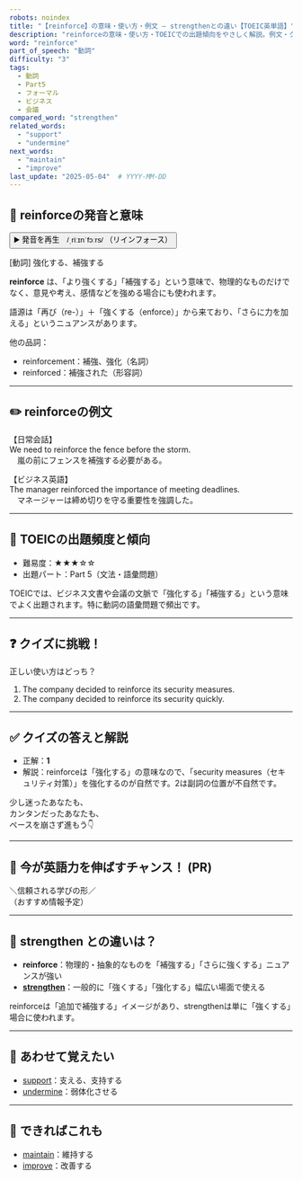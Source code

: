 ```yaml
---
robots: noindex
title: "【reinforce】の意味・使い方・例文 ― strengthenとの違い【TOEIC英単語】"
description: "reinforceの意味・使い方・TOEICでの出題傾向をやさしく解説。例文・クイズ付きでstrengthenとの違いもわかりやすく学べます。"
word: "reinforce"
part_of_speech: "動詞"
difficulty: "3"
tags:
  - 動詞
  - Part5
  - フォーマル
  - ビジネス
  - 会議
compared_word: "strengthen"
related_words:
  - "support"
  - "undermine"
next_words:
  - "maintain"
  - "improve"
last_update: "2025-05-04"  # YYYY-MM-DD
---
```


## 🔰 reinforceの発音と意味

<button class="play-audio" onclick="playTTS('reinforce')">
  <span class="play-audio-main">
    ▶️ 発音を再生　/ˌriːɪnˈfɔːrs/
  </span>
  <span class="play-audio-sub">
    （リインフォース）
  </span>
</button>

[動詞] 強化する、補強する

**reinforce** は、「より強くする」「補強する」という意味で、物理的なものだけでなく、意見や考え、感情などを強める場合にも使われます。

語源は「再び（re-）」＋「強くする（enforce）」から来ており、「さらに力を加える」というニュアンスがあります。

他の品詞：  
- reinforcement：補強、強化（名詞）
- reinforced：補強された（形容詞）

---

## ✏️ reinforceの例文

【日常会話】  
We need to reinforce the fence before the storm.  
　嵐の前にフェンスを補強する必要がある。

【ビジネス英語】  
The manager reinforced the importance of meeting deadlines.  
　マネージャーは締め切りを守る重要性を強調した。

---

## 🎯 TOEICの出題頻度と傾向

- 難易度：★★★☆☆
- 出題パート：Part 5（文法・語彙問題）

TOEICでは、ビジネス文書や会議の文脈で「強化する」「補強する」という意味でよく出題されます。特に動詞の語彙問題で頻出です。

---

## ❓ クイズに挑戦！

正しい使い方はどっち？

1. The company decided to reinforce its security measures.  
2. The company decided to reinforce its security quickly.

---

## ✅ クイズの答えと解説

- 正解：**1**
- 解説：reinforceは「強化する」の意味なので、「security measures（セキュリティ対策）」を強化するのが自然です。2は副詞の位置が不自然です。

少し迷ったあなたも、  
カンタンだったあなたも、  
ペースを崩さず進もう👇️

---

## 🚀 今が英語力を伸ばすチャンス！ (PR)

<div class="info-center">
＼信頼される学びの形／<br>  
（おすすめ情報予定）
</div>

---

## 🤔  strengthen との違いは？

- **reinforce**：物理的・抽象的なものを「補強する」「さらに強くする」ニュアンスが強い
- **[strengthen](/word/strengthen/)**：一般的に「強くする」「強化する」幅広い場面で使える

reinforceは「追加で補強する」イメージがあり、strengthenは単に「強くする」場合に使われます。

---

## 🧩 あわせて覚えたい

- [support](/word/support/)：支える、支持する
- [undermine](/word/undermine/)：弱体化させる

---

## 📖 できればこれも

- [maintain](/word/maintain/)：維持する
- [improve](/word/improve/)：改善する

<!-- cvid: aid18_bid44 -->
